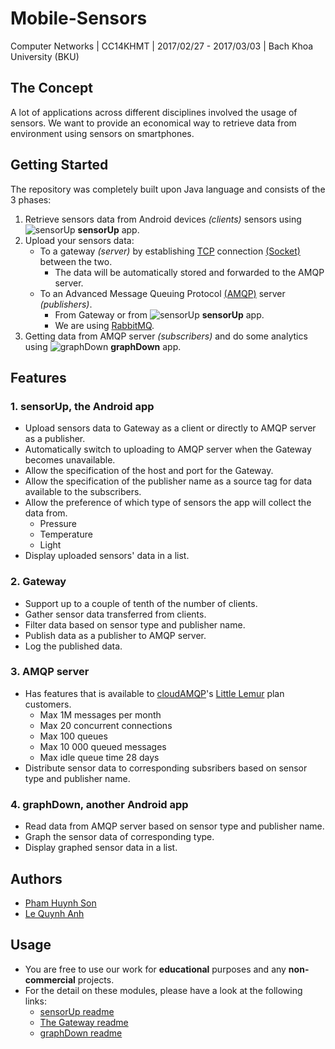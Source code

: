 Mobile-Sensors
==============
Computer Networks | CC14KHMT | 2017/02/27 - 2017/03/03 | Bach Khoa University (BKU)

The Concept
-----------

A lot of applications across different disciplines involved the usage of sensors. We want to provide an economical way to retrieve data from environment using sensors on smartphones.

Getting Started
---------------

The repository was completely built upon Java language and consists of the 3 phases:
1. Retrieve sensors data from Android devices *(clients)* sensors using ![sensorUp](https://lh3.googleusercontent.com/5-15CZICWn_ZjN49yVTfgdzFquey4YC7ZgrXESPzT0HehcBok7Qod1G0CPUxJ9mwZFpX6A38=s30 "ic_launcher.png") **sensorUp** app.
2. Upload your sensors data:
	* To a gateway *(server)* by establishing [TCP](https://en.wikipedia.org/wiki/Transmission_Control_Protocol) connection [(Socket)](https://en.wikipedia.org/wiki/Network_socket) between the two.
		* 	The data will be automatically stored and forwarded to the AMQP server.
	* To an Advanced Message Queuing Protocol [(AMQP)](https://en.wikipedia.org/wiki/Advanced_Message_Queuing_Protocol) server *(publishers)*.
		*	From Gateway or from ![sensorUp](https://lh3.googleusercontent.com/5-15CZICWn_ZjN49yVTfgdzFquey4YC7ZgrXESPzT0HehcBok7Qod1G0CPUxJ9mwZFpX6A38=s30 "ic_launcher.png") **sensorUp** app.
		*	We are using [RabbitMQ](http://www.rabbitmq.com/).
3. Getting data from AMQP server *(subscribers)* and do some analytics using ![graphDown](https://lh3.googleusercontent.com/h8CLPE0NB7A-0c09zfubPISOpcsolLwTOYSUgGA6ALCQdbeFz-gVOoRPVXvuhcop7v63XtzQ=s30 "ic_launcher.png") **graphDown** app.

Features
--------

### 1. sensorUp, the Android app
* Upload sensors data to Gateway as a client or directly to AMQP server as a publisher.
* Automatically switch to uploading to AMQP server when the Gateway becomes unavailable.
* Allow the specification of the host and port for the Gateway.
* Allow the specification of the publisher name as a source tag for data available to the subscribers.
* Allow the preference of which type of sensors the app will collect the data from.
	* Pressure
	* Temperature
	* Light
* Display uploaded sensors' data in a list.

### 2. Gateway
* Support up to a couple of tenth of the number of clients.
* Gather sensor data transferred from clients.
* Filter data based on sensor type and publisher name.
* Publish data as a publisher to AMQP server.
* Log the published data.
 
### 3. AMQP server
* Has features that is available to [cloudAMQP](https://www.cloudamqp.com/)'s [Little Lemur](https://www.cloudamqp.com/plans.html) plan customers.
	* Max 1M messages per month
	* Max 20 concurrent connections
	* Max 100 queues
	* Max 10 000 queued messages
	* Max idle queue time 28 days
* Distribute sensor data to corresponding subsribers based on sensor type and publisher name.
 
### 4. graphDown, another Android app
* Read data from AMQP server based on sensor type and publisher name.
* Graph the sensor data of corresponding type.
* Display graphed sensor data in a list.

Authors
-------

* [Pham Huynh Son](mailto:sonpham1996@gmail.com)
* [Le Quynh Anh](mailto:suice.san@gmail.com)

Usage
-----

* You are free to use our work for **educational** purposes and any **non-commercial** projects.
* For the detail on these modules, please have a look at the following links:
	*	[sensorUp readme](/Sensors_publisher/README.md)
	*	[The Gateway readme](/Gateway_publisher/README.md)
	*	[graphDown readme](/AMQP_subscriber/README.md)
